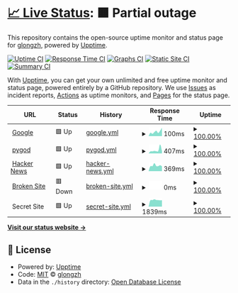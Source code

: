 # [📈 Live Status](https://glongzh.github.io/upptime): <!--live status--> **🟧 Partial outage**

This repository contains the open-source uptime monitor and status page for [glongzh](https://glongzh.github.io/upptime), powered by [Upptime](https://github.com/upptime/upptime).

[![Uptime CI](https://github.com/koj-co/upptime/workflows/Uptime%20CI/badge.svg)](https://github.com/koj-co/upptime/actions?query=workflow%3A%22Uptime+CI%22)
[![Response Time CI](https://github.com/koj-co/upptime/workflows/Response%20Time%20CI/badge.svg)](https://github.com/koj-co/upptime/actions?query=workflow%3A%22Response+Time+CI%22)
[![Graphs CI](https://github.com/koj-co/upptime/workflows/Graphs%20CI/badge.svg)](https://github.com/koj-co/upptime/actions?query=workflow%3A%22Graphs+CI%22)
[![Static Site CI](https://github.com/koj-co/upptime/workflows/Static%20Site%20CI/badge.svg)](https://github.com/koj-co/upptime/actions?query=workflow%3A%22Static+Site+CI%22)
[![Summary CI](https://github.com/koj-co/upptime/workflows/Summary%20CI/badge.svg)](https://github.com/koj-co/upptime/actions?query=workflow%3A%22Summary+CI%22)

With [Upptime](https://upptime.js.org), you can get your own unlimited and free uptime monitor and status page, powered entirely by a GitHub repository. We use [Issues](https://github.com/glongzh/upptime/issues) as incident reports, [Actions](https://github.com/glongzh/upptime/actions) as uptime monitors, and [Pages](https://glongzh.github.io/upptime) for the status page.

<!--start: status pages-->
<!-- This summary is generated by Upptime (https://github.com/upptime/upptime) -->
<!-- Do not edit this manually, your changes will be overwritten -->
<!-- prettier-ignore -->
| URL | Status | History | Response Time | Uptime |
| --- | ------ | ------- | ------------- | ------ |
| <img alt="" src="https://favicons.githubusercontent.com/www.google.com" height="13"> [Google](https://www.google.com) | 🟩 Up | [google.yml](https://github.com/glongzh/upptime/commits/HEAD/history/google.yml) | <details><summary><img alt="Response time graph" src="./graphs/google/response-time-week.png" height="20"> 100ms</summary><br><a href="https://glongzh.github.io/upptime/history/google"><img alt="Response time 97" src="https://img.shields.io/endpoint?url=https%3A%2F%2Fraw.githubusercontent.com%2Fglongzh%2Fupptime%2FHEAD%2Fapi%2Fgoogle%2Fresponse-time.json"></a><br><a href="https://glongzh.github.io/upptime/history/google"><img alt="24-hour response time 186" src="https://img.shields.io/endpoint?url=https%3A%2F%2Fraw.githubusercontent.com%2Fglongzh%2Fupptime%2FHEAD%2Fapi%2Fgoogle%2Fresponse-time-day.json"></a><br><a href="https://glongzh.github.io/upptime/history/google"><img alt="7-day response time 100" src="https://img.shields.io/endpoint?url=https%3A%2F%2Fraw.githubusercontent.com%2Fglongzh%2Fupptime%2FHEAD%2Fapi%2Fgoogle%2Fresponse-time-week.json"></a><br><a href="https://glongzh.github.io/upptime/history/google"><img alt="30-day response time 100" src="https://img.shields.io/endpoint?url=https%3A%2F%2Fraw.githubusercontent.com%2Fglongzh%2Fupptime%2FHEAD%2Fapi%2Fgoogle%2Fresponse-time-month.json"></a><br><a href="https://glongzh.github.io/upptime/history/google"><img alt="1-year response time 97" src="https://img.shields.io/endpoint?url=https%3A%2F%2Fraw.githubusercontent.com%2Fglongzh%2Fupptime%2FHEAD%2Fapi%2Fgoogle%2Fresponse-time-year.json"></a></details> | <details><summary><a href="https://glongzh.github.io/upptime/history/google">100.00%</a></summary><a href="https://glongzh.github.io/upptime/history/google"><img alt="All-time uptime 100.00%" src="https://img.shields.io/endpoint?url=https%3A%2F%2Fraw.githubusercontent.com%2Fglongzh%2Fupptime%2FHEAD%2Fapi%2Fgoogle%2Fuptime.json"></a><br><a href="https://glongzh.github.io/upptime/history/google"><img alt="24-hour uptime 100.00%" src="https://img.shields.io/endpoint?url=https%3A%2F%2Fraw.githubusercontent.com%2Fglongzh%2Fupptime%2FHEAD%2Fapi%2Fgoogle%2Fuptime-day.json"></a><br><a href="https://glongzh.github.io/upptime/history/google"><img alt="7-day uptime 100.00%" src="https://img.shields.io/endpoint?url=https%3A%2F%2Fraw.githubusercontent.com%2Fglongzh%2Fupptime%2FHEAD%2Fapi%2Fgoogle%2Fuptime-week.json"></a><br><a href="https://glongzh.github.io/upptime/history/google"><img alt="30-day uptime 100.00%" src="https://img.shields.io/endpoint?url=https%3A%2F%2Fraw.githubusercontent.com%2Fglongzh%2Fupptime%2FHEAD%2Fapi%2Fgoogle%2Fuptime-month.json"></a><br><a href="https://glongzh.github.io/upptime/history/google"><img alt="1-year uptime 100.00%" src="https://img.shields.io/endpoint?url=https%3A%2F%2Fraw.githubusercontent.com%2Fglongzh%2Fupptime%2FHEAD%2Fapi%2Fgoogle%2Fuptime-year.json"></a></details>
| <img alt="" src="https://favicons.githubusercontent.com/pygod.me" height="13"> [pygod](https://pygod.me) | 🟩 Up | [pygod.yml](https://github.com/glongzh/upptime/commits/HEAD/history/pygod.yml) | <details><summary><img alt="Response time graph" src="./graphs/pygod/response-time-week.png" height="20"> 407ms</summary><br><a href="https://glongzh.github.io/upptime/history/pygod"><img alt="Response time 420" src="https://img.shields.io/endpoint?url=https%3A%2F%2Fraw.githubusercontent.com%2Fglongzh%2Fupptime%2FHEAD%2Fapi%2Fpygod%2Fresponse-time.json"></a><br><a href="https://glongzh.github.io/upptime/history/pygod"><img alt="24-hour response time 274" src="https://img.shields.io/endpoint?url=https%3A%2F%2Fraw.githubusercontent.com%2Fglongzh%2Fupptime%2FHEAD%2Fapi%2Fpygod%2Fresponse-time-day.json"></a><br><a href="https://glongzh.github.io/upptime/history/pygod"><img alt="7-day response time 407" src="https://img.shields.io/endpoint?url=https%3A%2F%2Fraw.githubusercontent.com%2Fglongzh%2Fupptime%2FHEAD%2Fapi%2Fpygod%2Fresponse-time-week.json"></a><br><a href="https://glongzh.github.io/upptime/history/pygod"><img alt="30-day response time 342" src="https://img.shields.io/endpoint?url=https%3A%2F%2Fraw.githubusercontent.com%2Fglongzh%2Fupptime%2FHEAD%2Fapi%2Fpygod%2Fresponse-time-month.json"></a><br><a href="https://glongzh.github.io/upptime/history/pygod"><img alt="1-year response time 420" src="https://img.shields.io/endpoint?url=https%3A%2F%2Fraw.githubusercontent.com%2Fglongzh%2Fupptime%2FHEAD%2Fapi%2Fpygod%2Fresponse-time-year.json"></a></details> | <details><summary><a href="https://glongzh.github.io/upptime/history/pygod">100.00%</a></summary><a href="https://glongzh.github.io/upptime/history/pygod"><img alt="All-time uptime 99.99%" src="https://img.shields.io/endpoint?url=https%3A%2F%2Fraw.githubusercontent.com%2Fglongzh%2Fupptime%2FHEAD%2Fapi%2Fpygod%2Fuptime.json"></a><br><a href="https://glongzh.github.io/upptime/history/pygod"><img alt="24-hour uptime 100.00%" src="https://img.shields.io/endpoint?url=https%3A%2F%2Fraw.githubusercontent.com%2Fglongzh%2Fupptime%2FHEAD%2Fapi%2Fpygod%2Fuptime-day.json"></a><br><a href="https://glongzh.github.io/upptime/history/pygod"><img alt="7-day uptime 100.00%" src="https://img.shields.io/endpoint?url=https%3A%2F%2Fraw.githubusercontent.com%2Fglongzh%2Fupptime%2FHEAD%2Fapi%2Fpygod%2Fuptime-week.json"></a><br><a href="https://glongzh.github.io/upptime/history/pygod"><img alt="30-day uptime 100.00%" src="https://img.shields.io/endpoint?url=https%3A%2F%2Fraw.githubusercontent.com%2Fglongzh%2Fupptime%2FHEAD%2Fapi%2Fpygod%2Fuptime-month.json"></a><br><a href="https://glongzh.github.io/upptime/history/pygod"><img alt="1-year uptime 99.99%" src="https://img.shields.io/endpoint?url=https%3A%2F%2Fraw.githubusercontent.com%2Fglongzh%2Fupptime%2FHEAD%2Fapi%2Fpygod%2Fuptime-year.json"></a></details>
| <img alt="" src="https://favicons.githubusercontent.com/news.ycombinator.com" height="13"> [Hacker News](https://news.ycombinator.com) | 🟩 Up | [hacker-news.yml](https://github.com/glongzh/upptime/commits/HEAD/history/hacker-news.yml) | <details><summary><img alt="Response time graph" src="./graphs/hacker-news/response-time-week.png" height="20"> 369ms</summary><br><a href="https://glongzh.github.io/upptime/history/hacker-news"><img alt="Response time 346" src="https://img.shields.io/endpoint?url=https%3A%2F%2Fraw.githubusercontent.com%2Fglongzh%2Fupptime%2FHEAD%2Fapi%2Fhacker-news%2Fresponse-time.json"></a><br><a href="https://glongzh.github.io/upptime/history/hacker-news"><img alt="24-hour response time 326" src="https://img.shields.io/endpoint?url=https%3A%2F%2Fraw.githubusercontent.com%2Fglongzh%2Fupptime%2FHEAD%2Fapi%2Fhacker-news%2Fresponse-time-day.json"></a><br><a href="https://glongzh.github.io/upptime/history/hacker-news"><img alt="7-day response time 369" src="https://img.shields.io/endpoint?url=https%3A%2F%2Fraw.githubusercontent.com%2Fglongzh%2Fupptime%2FHEAD%2Fapi%2Fhacker-news%2Fresponse-time-week.json"></a><br><a href="https://glongzh.github.io/upptime/history/hacker-news"><img alt="30-day response time 330" src="https://img.shields.io/endpoint?url=https%3A%2F%2Fraw.githubusercontent.com%2Fglongzh%2Fupptime%2FHEAD%2Fapi%2Fhacker-news%2Fresponse-time-month.json"></a><br><a href="https://glongzh.github.io/upptime/history/hacker-news"><img alt="1-year response time 346" src="https://img.shields.io/endpoint?url=https%3A%2F%2Fraw.githubusercontent.com%2Fglongzh%2Fupptime%2FHEAD%2Fapi%2Fhacker-news%2Fresponse-time-year.json"></a></details> | <details><summary><a href="https://glongzh.github.io/upptime/history/hacker-news">100.00%</a></summary><a href="https://glongzh.github.io/upptime/history/hacker-news"><img alt="All-time uptime 99.96%" src="https://img.shields.io/endpoint?url=https%3A%2F%2Fraw.githubusercontent.com%2Fglongzh%2Fupptime%2FHEAD%2Fapi%2Fhacker-news%2Fuptime.json"></a><br><a href="https://glongzh.github.io/upptime/history/hacker-news"><img alt="24-hour uptime 100.00%" src="https://img.shields.io/endpoint?url=https%3A%2F%2Fraw.githubusercontent.com%2Fglongzh%2Fupptime%2FHEAD%2Fapi%2Fhacker-news%2Fuptime-day.json"></a><br><a href="https://glongzh.github.io/upptime/history/hacker-news"><img alt="7-day uptime 100.00%" src="https://img.shields.io/endpoint?url=https%3A%2F%2Fraw.githubusercontent.com%2Fglongzh%2Fupptime%2FHEAD%2Fapi%2Fhacker-news%2Fuptime-week.json"></a><br><a href="https://glongzh.github.io/upptime/history/hacker-news"><img alt="30-day uptime 100.00%" src="https://img.shields.io/endpoint?url=https%3A%2F%2Fraw.githubusercontent.com%2Fglongzh%2Fupptime%2FHEAD%2Fapi%2Fhacker-news%2Fuptime-month.json"></a><br><a href="https://glongzh.github.io/upptime/history/hacker-news"><img alt="1-year uptime 99.96%" src="https://img.shields.io/endpoint?url=https%3A%2F%2Fraw.githubusercontent.com%2Fglongzh%2Fupptime%2FHEAD%2Fapi%2Fhacker-news%2Fuptime-year.json"></a></details>
| <img alt="" src="https://favicons.githubusercontent.com/thissitedoesnotexist.com" height="13"> [Broken Site](https://thissitedoesnotexist.com) | 🟥 Down | [broken-site.yml](https://github.com/glongzh/upptime/commits/HEAD/history/broken-site.yml) | <details><summary><img alt="Response time graph" src="./graphs/broken-site/response-time-week.png" height="20"> 0ms</summary><br><a href="https://glongzh.github.io/upptime/history/broken-site"><img alt="Response time 0" src="https://img.shields.io/endpoint?url=https%3A%2F%2Fraw.githubusercontent.com%2Fglongzh%2Fupptime%2FHEAD%2Fapi%2Fbroken-site%2Fresponse-time.json"></a><br><a href="https://glongzh.github.io/upptime/history/broken-site"><img alt="24-hour response time 0" src="https://img.shields.io/endpoint?url=https%3A%2F%2Fraw.githubusercontent.com%2Fglongzh%2Fupptime%2FHEAD%2Fapi%2Fbroken-site%2Fresponse-time-day.json"></a><br><a href="https://glongzh.github.io/upptime/history/broken-site"><img alt="7-day response time 0" src="https://img.shields.io/endpoint?url=https%3A%2F%2Fraw.githubusercontent.com%2Fglongzh%2Fupptime%2FHEAD%2Fapi%2Fbroken-site%2Fresponse-time-week.json"></a><br><a href="https://glongzh.github.io/upptime/history/broken-site"><img alt="30-day response time 0" src="https://img.shields.io/endpoint?url=https%3A%2F%2Fraw.githubusercontent.com%2Fglongzh%2Fupptime%2FHEAD%2Fapi%2Fbroken-site%2Fresponse-time-month.json"></a><br><a href="https://glongzh.github.io/upptime/history/broken-site"><img alt="1-year response time 0" src="https://img.shields.io/endpoint?url=https%3A%2F%2Fraw.githubusercontent.com%2Fglongzh%2Fupptime%2FHEAD%2Fapi%2Fbroken-site%2Fresponse-time-year.json"></a></details> | <details><summary><a href="https://glongzh.github.io/upptime/history/broken-site">100.00%</a></summary><a href="https://glongzh.github.io/upptime/history/broken-site"><img alt="All-time uptime 100.00%" src="https://img.shields.io/endpoint?url=https%3A%2F%2Fraw.githubusercontent.com%2Fglongzh%2Fupptime%2FHEAD%2Fapi%2Fbroken-site%2Fuptime.json"></a><br><a href="https://glongzh.github.io/upptime/history/broken-site"><img alt="24-hour uptime 100.00%" src="https://img.shields.io/endpoint?url=https%3A%2F%2Fraw.githubusercontent.com%2Fglongzh%2Fupptime%2FHEAD%2Fapi%2Fbroken-site%2Fuptime-day.json"></a><br><a href="https://glongzh.github.io/upptime/history/broken-site"><img alt="7-day uptime 100.00%" src="https://img.shields.io/endpoint?url=https%3A%2F%2Fraw.githubusercontent.com%2Fglongzh%2Fupptime%2FHEAD%2Fapi%2Fbroken-site%2Fuptime-week.json"></a><br><a href="https://glongzh.github.io/upptime/history/broken-site"><img alt="30-day uptime 100.00%" src="https://img.shields.io/endpoint?url=https%3A%2F%2Fraw.githubusercontent.com%2Fglongzh%2Fupptime%2FHEAD%2Fapi%2Fbroken-site%2Fuptime-month.json"></a><br><a href="https://glongzh.github.io/upptime/history/broken-site"><img alt="1-year uptime 100.00%" src="https://img.shields.io/endpoint?url=https%3A%2F%2Fraw.githubusercontent.com%2Fglongzh%2Fupptime%2FHEAD%2Fapi%2Fbroken-site%2Fuptime-year.json"></a></details>
| <img alt="" src="https://favicons.githubusercontent.com/null" height="13"> Secret Site | 🟩 Up | [secret-site.yml](https://github.com/glongzh/upptime/commits/HEAD/history/secret-site.yml) | <details><summary><img alt="Response time graph" src="./graphs/secret-site/response-time-week.png" height="20"> 1839ms</summary><br><a href="https://glongzh.github.io/upptime/history/secret-site"><img alt="Response time 1251" src="https://img.shields.io/endpoint?url=https%3A%2F%2Fraw.githubusercontent.com%2Fglongzh%2Fupptime%2FHEAD%2Fapi%2Fsecret-site%2Fresponse-time.json"></a><br><a href="https://glongzh.github.io/upptime/history/secret-site"><img alt="24-hour response time 1792" src="https://img.shields.io/endpoint?url=https%3A%2F%2Fraw.githubusercontent.com%2Fglongzh%2Fupptime%2FHEAD%2Fapi%2Fsecret-site%2Fresponse-time-day.json"></a><br><a href="https://glongzh.github.io/upptime/history/secret-site"><img alt="7-day response time 1839" src="https://img.shields.io/endpoint?url=https%3A%2F%2Fraw.githubusercontent.com%2Fglongzh%2Fupptime%2FHEAD%2Fapi%2Fsecret-site%2Fresponse-time-week.json"></a><br><a href="https://glongzh.github.io/upptime/history/secret-site"><img alt="30-day response time 1806" src="https://img.shields.io/endpoint?url=https%3A%2F%2Fraw.githubusercontent.com%2Fglongzh%2Fupptime%2FHEAD%2Fapi%2Fsecret-site%2Fresponse-time-month.json"></a><br><a href="https://glongzh.github.io/upptime/history/secret-site"><img alt="1-year response time 1251" src="https://img.shields.io/endpoint?url=https%3A%2F%2Fraw.githubusercontent.com%2Fglongzh%2Fupptime%2FHEAD%2Fapi%2Fsecret-site%2Fresponse-time-year.json"></a></details> | <details><summary><a href="https://glongzh.github.io/upptime/history/secret-site">100.00%</a></summary><a href="https://glongzh.github.io/upptime/history/secret-site"><img alt="All-time uptime 99.99%" src="https://img.shields.io/endpoint?url=https%3A%2F%2Fraw.githubusercontent.com%2Fglongzh%2Fupptime%2FHEAD%2Fapi%2Fsecret-site%2Fuptime.json"></a><br><a href="https://glongzh.github.io/upptime/history/secret-site"><img alt="24-hour uptime 100.00%" src="https://img.shields.io/endpoint?url=https%3A%2F%2Fraw.githubusercontent.com%2Fglongzh%2Fupptime%2FHEAD%2Fapi%2Fsecret-site%2Fuptime-day.json"></a><br><a href="https://glongzh.github.io/upptime/history/secret-site"><img alt="7-day uptime 100.00%" src="https://img.shields.io/endpoint?url=https%3A%2F%2Fraw.githubusercontent.com%2Fglongzh%2Fupptime%2FHEAD%2Fapi%2Fsecret-site%2Fuptime-week.json"></a><br><a href="https://glongzh.github.io/upptime/history/secret-site"><img alt="30-day uptime 100.00%" src="https://img.shields.io/endpoint?url=https%3A%2F%2Fraw.githubusercontent.com%2Fglongzh%2Fupptime%2FHEAD%2Fapi%2Fsecret-site%2Fuptime-month.json"></a><br><a href="https://glongzh.github.io/upptime/history/secret-site"><img alt="1-year uptime 99.98%" src="https://img.shields.io/endpoint?url=https%3A%2F%2Fraw.githubusercontent.com%2Fglongzh%2Fupptime%2FHEAD%2Fapi%2Fsecret-site%2Fuptime-year.json"></a></details>

<!--end: status pages-->

[**Visit our status website →**](https://glongzh.github.io/upptime)

## 📄 License

- Powered by: [Upptime](https://github.com/upptime/upptime)
- Code: [MIT](./LICENSE) © [glongzh](https://glongzh.github.io/upptime)
- Data in the `./history` directory: [Open Database License](https://opendatacommons.org/licenses/odbl/1-0/)
